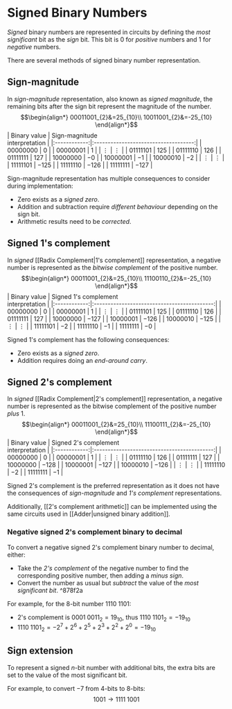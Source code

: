 # Signed Binary Numbers
*Signed* binary numbers are represented in circuits by defining the *most significant* bit as the *sign* bit. This bit is $0$ for *positive* numbers and $1$ for *negative* numbers.

There are several methods of signed binary number representation.

## Sign-magnitude
In *sign-magnitude* representation, also known as *signed magnitude*, the remaining bits after the sign bit represent the magnitude of the number.
$$\begin{align*} 00011001_{2}&=25_{10}\\
10011001_{2}&=-25_{10} \end{align*}$$
| Binary value | Sign-magnitude <br /> interpretation |
|:------------:|:------------------------------------:|
|  $00000000$  |                 $0$                  |
|  $00000001$  |                 $1$                  |
|   $\vdots$   |               $\vdots$               |
|  $01111101$  |                $125$                 |
|  $01111110$  |                $126$                 |
|  $01111111$  |                $127$                 |
|  $10000000$  |                 $-0$                 |
|  $10000001$  |                 $-1$                 |
|  $10000010$  |                 $-2$                 |
|   $\vdots$   |               $\vdots$               |
|  $11111101$  |                $-125$                |
|  $11111110$  |                $-126$                |
|  $11111111$  | $-127$                                     |

Sign-magnitude representation has multiple consequences to consider during implementation:
- Zero exists as a *signed zero*.
- Addition and subtraction require *different behaviour* depending on the sign bit.
- Arithmetic results need to be *corrected*.

## Signed 1's complement
In *signed* [[Radix Complement|1's complement]] representation, a negative number is represented as the *bitwise complement* of the positive number. 
$$\begin{align*} 00011001_{2}&=25_{10}\\
11100110_{2}&=-25_{10} \end{align*}$$
| Binary value | Signed 1's complement <br /> interpretation |
|:------------:|:-------------------------------------------:|
|  $00000000$  |                     $0$                     |
|  $00000001$  |                     $1$                     |
|   $\vdots$   |                  $\vdots$                   |
|  $01111101$  |                    $125$                    |
|  $01111110$  |                    $126$                    |
|  $01111111$  |                    $127$                    |
|  $10000000$  |                   $-127$                    |
|  $10000001$  |                   $-126$                    |
|  $10000010$  |                   $-125$                    |
|   $\vdots$   |                  $\vdots$                   |
|  $11111101$  |                    $-2$                     |
|  $11111110$  |                    $-1$                     |
|  $11111111$  |                    $-0$                     |

Signed 1's complement has the following consequences:
- Zero exists as a *signed zero*.
- Addition requires doing an *end-around carry*.

## Signed 2's complement
In *signed* [[Radix Complement|2's complement]] representation, a negative number is represented as the bitwise complement of the positive number *plus* $1$.
$$\begin{align*} 00011001_{2}&=25_{10}\\
11100111_{2}&=-25_{10} \end{align*}$$
| Binary value | Signed 2's complement <br /> interpretation |
|:------------:|:-------------------------------------------:|
|  $00000000$  |                     $0$                     |
|  $00000001$  |                     $1$                     |
|   $\vdots$   |                  $\vdots$                   |
|  $01111110$  |                    $126$                    |
|  $01111111$  |                    $127$                    |
|  $10000000$  |                   $-128$                    |
|  $10000001$  |                   $-127$                    |
|  $10000010$  |                   $-126$                    |
|   $\vdots$   |                  $\vdots$                   |
|  $11111110$  |                    $-2$                     |
|  $11111111$  |                    $-1$                     |

Signed 2's complement is the preferred representation as it does not have the consequences of *sign-magnitude* and *1's complement* representations.

Additionally, [[2's complement arithmetic]] can be implemented using the same circuits used in [[Adder|unsigned binary addition]].

### Negative signed 2's complement binary to decimal
To convert a negative signed 2's complement binary number to decimal, either:
- Take the *2's complement* of the negative number to find the corresponding positive number, then adding a *minus sign*.
- Convert the number as usual but *subtract* the value of the *most significant bit*. ^878f2a

For example, for the $8$-bit number $1110\;1101$:
- 2's complement is $0001\;0011_{2}=19_{10}$, thus $1110\;1101_{2}=-19_{10}$
- $1110\;1101_{2}=-2^{7}+2^{6}+2^{5}+2^{3}+2^{2}+2^{0}=-19_{10}$

## Sign extension
To represent a signed $n$-bit number with additional bits, the extra bits are set to the value of the most significant bit.

For example, to convert $-7$ from $4$-bits to $8$-bits:
$$1001\longrightarrow 1111\;1001$$
